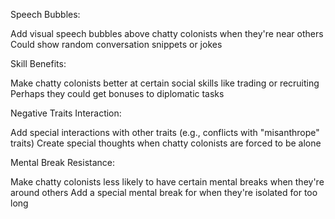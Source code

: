 Speech Bubbles:

Add visual speech bubbles above chatty colonists when they're near others
Could show random conversation snippets or jokes

Skill Benefits:

Make chatty colonists better at certain social skills like trading or recruiting
Perhaps they could get bonuses to diplomatic tasks

Negative Traits Interaction:

Add special interactions with other traits (e.g., conflicts with "misanthrope" traits)
Create special thoughts when chatty colonists are forced to be alone

Mental Break Resistance:

Make chatty colonists less likely to have certain mental breaks when they're around others
Add a special mental break for when they're isolated for too long